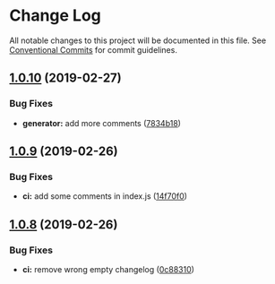 # Change Log

All notable changes to this project will be documented in this file.
See [Conventional Commits](https://conventionalcommits.org) for commit guidelines.

## [1.0.10](https://github.com/vue-styleguidist/vue-cli-plugin-styleguidist/compare/v1.0.9...v1.0.10) (2019-02-27)


### Bug Fixes

* **generator:** add more comments ([7834b18](https://github.com/vue-styleguidist/vue-cli-plugin-styleguidist/commit/7834b18))





## [1.0.9](https://github.com/vue-styleguidist/vue-cli-plugin-styleguidist/compare/v1.0.8...v1.0.9) (2019-02-26)


### Bug Fixes

* **ci:** add some comments in index.js ([14f70f0](https://github.com/vue-styleguidist/vue-cli-plugin-styleguidist/commit/14f70f0))





## [1.0.8](https://github.com/vue-styleguidist/vue-cli-plugin-styleguidist/compare/v1.0.7...v1.0.8) (2019-02-26)


### Bug Fixes

* **ci:** remove wrong empty changelog ([0c88310](https://github.com/vue-styleguidist/vue-cli-plugin-styleguidist/commit/0c88310))
